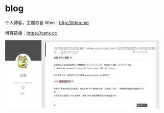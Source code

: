 # blog
个人博客，主题取自 litten：http://litten.me

博客链接：https://cenx.cc

![博客主页](static/assets/blogImg/主页.png)
